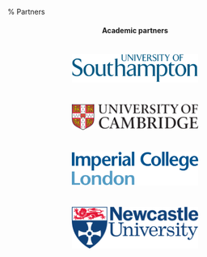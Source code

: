 % Partners

<center>
<h4 class="fancy">Academic partners</h3>
<img src="../img/University_of_Southampton_Logo.svg" width="250pt" style="margin:15pt 25pt 15pt 25pt"/>
<img src="../img/University_of_Cambridge_logo.svg" width="250pt" style="margin:15pt 25pt 15pt 25pt"/>
<br/>
<img src="../img/Imperial_College_London_Logo.svg" width="250pt" style="margin:15pt 25pt 15pt 25pt"/>
<img src="../img/Newcastle_University_Logo.svg" width="250pt" style="margin:15pt 25pt 15pt 25pt"/>
</center>
